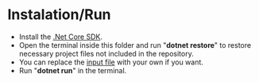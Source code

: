 # Instalation/Run

* Install the [.Net Core SDK](https://dotnet.microsoft.com/download).
* Open the terminal inside this folder and run "**dotnet restore**" to restore necessary project files not included in the repository.
* You can replace the [input file](../input.txt) with your own if you want.
* Run "**dotnet run**" in the terminal.